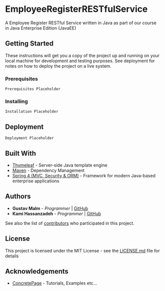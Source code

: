# EmployeeRegisterRESTfulService

A Employee Register RESTful Service written in Java as part of our course in Java Enterprise Edition (JavaEE)

## Getting Started

These instructions will get you a copy of the project up and running on your local machine for development and testing purposes. See deployment for notes on how to deploy the project on a live system.

### Prerequisites

```
Prerequisites Placeholder
```
### Installing

```
Installation Placeholder
```
## Deployment

```
Deployment Placeholder
```
## Built With

* [Thymeleaf](http://www.thymeleaf.org/documentation.html) - Server-side Java template engine
* [Maven](https://maven.apache.org/) - Dependency Management
* [Spring 4 (MVC, Security & ORM)](https://spring.io/docs) - Framework for modern Java-based enterprise applications

## Authors

* **Gustav Malm** - *Programmer* | [GitHub](https://github.com/GustavMalm)
* **Kami Hassanzadeh** - *Programmer* | [GitHub](https://github.com/kami83h)

See also the list of [contributors](https://github.com/your/project/contributors) who participated in this project.

## License

This project is licensed under the MIT License - see the [LICENSE.md](LICENSE.md) file for details

## Acknowledgements

* [ConcretePage](https://www.concretepage.com/) - Tutorials, Examples etc...
